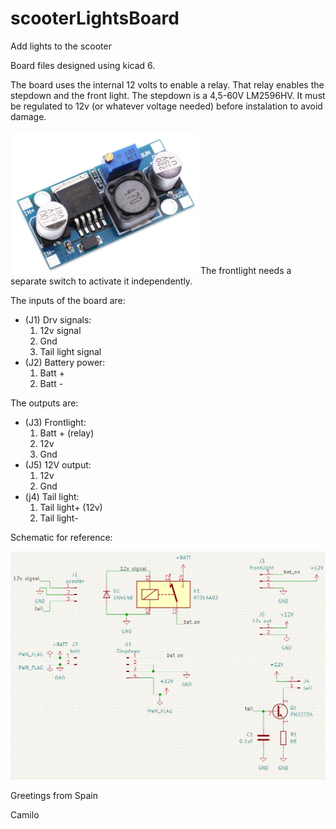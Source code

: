 # scooterLightsBoard
Add lights to the scooter

Board files designed using kicad 6.

The board uses the internal 12 volts to enable a relay.
That relay enables the stepdown and the front light.
The stepdown is a 4,5-60V LM2596HV. It must be regulated to 12v (or whatever voltage needed) before instalation to avoid damage.


<img src="stepdown.bmp" width="300" />
The frontlight needs a separate switch to activate it independently.

The inputs of the board are:
* (J1) Drv signals:
  1. 12v signal
  2. Gnd
  3. Tail light signal
* (J2) Battery power:
  1. Batt +
  2. Batt -

The outputs are:
* (J3) Frontlight:
  1. Batt + (relay)
  2. 12v
  3. Gnd
* (J5) 12V output:
  1. 12v
  2. Gnd
* (j4) Tail light:
  1. Tail light+ (12v)
  2. Tail light-

Schematic for reference:

<img src="sch.bmp" width="600" />

Greetings from Spain

Camilo
